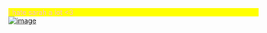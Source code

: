 <div style="background-color: yellow; color: pink;">I hate sarah a lot <3 </div>

<a href="https://imgur.com/[image_id]">
  <img src="https://i.imgur.com/eJTKvJ7.gif" alt="image">
</a>
